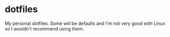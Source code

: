 # dotfiles
My personal dotfiles. Some will be defaults and I'm not very good with Linux so I wouldn't recommend using them.
